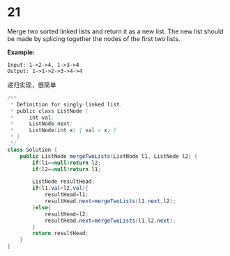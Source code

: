 # 21

Merge two sorted linked lists and return it as a new list. The new  list should be made by splicing together the nodes of the first two  lists.

**Example:** 

```
Input: 1->2->4, 1->3->4
Output: 1->1->2->3->4->4
```

递归实现，很简单

```java
/**
 * Definition for singly-linked list.
 * public class ListNode {
 *     int val;
 *     ListNode next;
 *     ListNode(int x) { val = x; }
 * }
 */
class Solution {
    public ListNode mergeTwoLists(ListNode l1, ListNode l2) {
        if(l1==null)return l2;
        if(l2==null)return l1;

        ListNode resultHead;
        if(l1.val<l2.val){
            resultHead=l1;
            resultHead.next=mergeTwoLists(l1.next,l2);
        }else{
            resultHead=l2;
            resultHead.next=mergeTwoLists(l1,l2.next);
        }
        return resultHead;
    }
}
```

